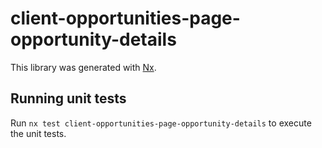 # client-opportunities-page-opportunity-details

This library was generated with [Nx](https://nx.dev).

## Running unit tests

Run `nx test client-opportunities-page-opportunity-details` to execute the unit tests.
